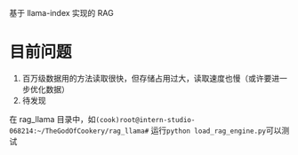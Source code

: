 基于 llama-index 实现的 RAG

# 目前问题
1. 百万级数据用的方法读取很快，但存储占用过大，读取速度也慢（或许要进一步优化数据）
2. 待发现

在 rag_llama 目录中，如`(cook)root@intern-studio-068214:~/TheGodOfCookery/rag_llama#`  运行`python load_rag_engine.py`可以测试